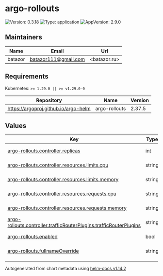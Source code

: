 # argo-rollouts

![Version: 0.3.18](https://img.shields.io/badge/Version-0.3.18-informational?style=flat-square) ![Type: application](https://img.shields.io/badge/Type-application-informational?style=flat-square) ![AppVersion: 2.9.0](https://img.shields.io/badge/AppVersion-2.9.0-informational?style=flat-square)

## Maintainers

| Name | Email | Url |
| ---- | ------ | --- |
| batazor | <batazor111@gmail.com> | <batazor.ru> |

## Requirements

Kubernetes: `>= 1.29.0 || >= v1.29.0-0`

| Repository | Name | Version |
|------------|------|---------|
| https://argoproj.github.io/argo-helm | argo-rollouts | 2.37.5 |

## Values

<table height="400px" >
	<thead>
		<th>Key</th>
		<th>Type</th>
		<th>Default</th>
		<th>Description</th>
	</thead>
	<tbody>
		<tr>
			<td id="argo-rollouts--controller--replicas"><a href="./values.yaml#L7">argo-rollouts.controller.replicas</a></td>
			<td>
int
</td>
			<td>
				<div style="max-width: 300px;">
<pre lang="json">
1
</pre>
</div>
			</td>
			<td></td>
		</tr>
		<tr>
			<td id="argo-rollouts--controller--resources--limits--cpu"><a href="./values.yaml#L16">argo-rollouts.controller.resources.limits.cpu</a></td>
			<td>
string
</td>
			<td>
				<div style="max-width: 300px;">
<pre lang="json">
"300m"
</pre>
</div>
			</td>
			<td></td>
		</tr>
		<tr>
			<td id="argo-rollouts--controller--resources--limits--memory"><a href="./values.yaml#L17">argo-rollouts.controller.resources.limits.memory</a></td>
			<td>
string
</td>
			<td>
				<div style="max-width: 300px;">
<pre lang="json">
"2Gi"
</pre>
</div>
			</td>
			<td></td>
		</tr>
		<tr>
			<td id="argo-rollouts--controller--resources--requests--cpu"><a href="./values.yaml#L19">argo-rollouts.controller.resources.requests.cpu</a></td>
			<td>
string
</td>
			<td>
				<div style="max-width: 300px;">
<pre lang="json">
"30m"
</pre>
</div>
			</td>
			<td></td>
		</tr>
		<tr>
			<td id="argo-rollouts--controller--resources--requests--memory"><a href="./values.yaml#L20">argo-rollouts.controller.resources.requests.memory</a></td>
			<td>
string
</td>
			<td>
				<div style="max-width: 300px;">
<pre lang="json">
"50Mi"
</pre>
</div>
			</td>
			<td></td>
		</tr>
		<tr>
			<td id="argo-rollouts--controller--trafficRouterPlugins--trafficRouterPlugins"><a href="./values.yaml#L10">argo-rollouts.controller.trafficRouterPlugins.trafficRouterPlugins</a></td>
			<td>
string
</td>
			<td>
				<div style="max-width: 300px;">
<pre lang="json">
"- name: \"argoproj-labs/gatewayAPI\"\n  location: \"https://github.com/argoproj-labs/rollouts-plugin-trafficrouter-gatewayapi/releases/download/v0.3.0/gateway-api-plugin-linux-amd64\""
</pre>
</div>
			</td>
			<td></td>
		</tr>
		<tr>
			<td id="argo-rollouts--enabled"><a href="./values.yaml#L2">argo-rollouts.enabled</a></td>
			<td>
bool
</td>
			<td>
				<div style="max-width: 300px;">
<pre lang="json">
true
</pre>
</div>
			</td>
			<td></td>
		</tr>
		<tr>
			<td id="argo-rollouts--fullnameOverride"><a href="./values.yaml#L4">argo-rollouts.fullnameOverride</a></td>
			<td>
string
</td>
			<td>
				<div style="max-width: 300px;">
<pre lang="json">
"argo-rollouts"
</pre>
</div>
			</td>
			<td></td>
		</tr>
		<tr>
			<td id="argo-rollouts--metrics--enabled"><a href="./values.yaml#L23">argo-rollouts.metrics.enabled</a></td>
			<td>
bool
</td>
			<td>
				<div style="max-width: 300px;">
<pre lang="json">
true
</pre>
</div>
			</td>
			<td></td>
		</tr>
		<tr>
			<td id="argo-rollouts--metrics--serviceMonitor--enabled"><a href="./values.yaml#L25">argo-rollouts.metrics.serviceMonitor.enabled</a></td>
			<td>
bool
</td>
			<td>
				<div style="max-width: 300px;">
<pre lang="json">
true
</pre>
</div>
			</td>
			<td></td>
		</tr>
	</tbody>
</table>

----------------------------------------------
Autogenerated from chart metadata using [helm-docs v1.14.2](https://github.com/norwoodj/helm-docs/releases/v1.14.2)

